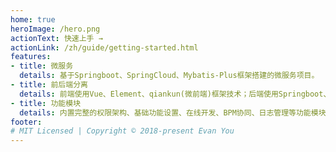 ```yaml
---
home: true
heroImage: /hero.png
actionText: 快速上手 →
actionLink: /zh/guide/getting-started.html
features:
- title: 微服务
  details: 基于Springboot、SpringCloud、Mybatis-Plus框架搭建的微服务项目。
- title: 前后端分离
  details: 前端使用Vue、Element、qiankun(微前端)框架技术；后端使用Springboot、SpringCloud、Mybatis-Plus框架技术。
- title: 功能模块
  details: 内置完整的权限架构、基础功能设置、在线开发、BPM协同、日志管理等功能模块。
footer: 
# MIT Licensed | Copyright © 2018-present Evan You
---
```

